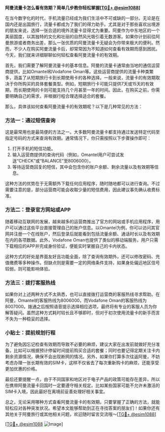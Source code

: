 **阿曼流量卡怎么看有效期？简单几步教你轻松掌握[[TG💪+ @esim1088](https://t.me/s/esim1088)]**

在当今数字化的时代，手机流量已经成为我们生活中不可或缺的一部分。无论是在国内还是出国旅行，流量卡都成为了我们的得力助手。尤其是对于那些喜欢出境游的朋友来说，选择一张合适的境外流量卡显得尤为重要。阿曼作为中东地区的一个美丽国度，以其独特的文化和壮丽的自然风光吸引着无数游客。如果你计划前往阿曼旅游或者商务出差，那么一张优质的阿曼流量卡无疑会为你带来极大的便利。然而，不少人在购买阿曼流量卡后，却常常因为不知道如何查看有效期而感到困扰。今天，我们就来详细聊聊如何轻松查看阿曼流量卡的有效期。

首先，我们需要了解阿曼流量卡的基本信息。阿曼的流量卡通常由当地的通信运营商提供，比如Omantel和Vodafone Oman等。这些运营商提供的流量卡种类繁多，涵盖了从短期旅行卡到长期使用卡的各种选择。一般来说，流量卡的有效期取决于你所购买的具体套餐类型。例如，短期旅行卡可能只提供7天或15天的有效期，而长期使用的卡则可能支持几个月甚至一年的时间。因此，在购买之前，你需要明确自己的需求，并根据行程合理选择适合的套餐。

那么，具体该如何查看阿曼流量卡的有效期呢？以下是几种常见的方法：

### 方法一：通过短信查询

这是最常用也是最简便的方法之一。大多数阿曼流量卡都支持通过发送特定代码至指定号码的方式来查询有效期。通常情况下，你只需按照以下步骤操作即可：

1. 打开手机的短信功能。
2. 输入运营商提供的查询代码（例如，Omantel用户可尝试发送“CHECK”或“BALANCE”至8006000）。
3. 等待运营商回复的短信，其中会包含你的账户余额、剩余流量以及有效期等信息。

这种方法的优势在于无需额外下载任何应用程序，随时随地都可以进行查询。不过需要注意的是，部分运营商可能会收取少量的短信费用，因此建议事先确认收费标准。

### 方法二：登录官方网站或APP

随着移动互联网的发展，越来越多的运营商推出了官方的网站或手机应用程序，用户可以通过这些平台直接管理自己的账户信息。以Omantel为例，你可以访问其官网并注册一个在线账户，然后登录后就能看到包括流量余额、通话时长以及有效期在内的各项数据。此外，Vodafone Oman也提供了类似的移动端服务，用户只需下载相应的APP并完成身份验证，便能实时掌握自己的卡内状态。

这种方式的好处是界面友好且功能全面，除了查询有效期外，还可以修改密码、充值缴费等多种操作。但缺点则是需要一定的网络条件支持，如果身处偏远地区信号较弱，则可能影响体验。

### 方法三：拨打客服热线

如果你对上述两种方式不太熟悉，也可以直接拨打运营商的客服热线寻求帮助。在阿曼，Omantel的客服热线为8006000，而Vodafone Oman的客服热线为8007000。拨通之后按照语音提示选择相应选项，最终将有专业的客服人员为你解答疑问。虽然这种方式耗时较长且不够即时，但对于初次使用流量卡的新手而言不失为一种稳妥的选择。

### 小贴士：提前规划行程

为了避免因忘记检查有效期而导致不必要的麻烦，建议大家在出发前就做好充分准备。比如可以根据预计停留时间提前购买合适的套餐；同时也要记得定期关注卡内剩余资源情况，确保不会出现断网的情况。另外，如果你打算多次往返阿曼，不妨考虑办理一张长期有效的SIM卡，这样不仅省去了每次重新购卡的麻烦，还能享受更加优惠的价格。

最后还要提醒一点，由于不同国家和地区对于电子产品的政策可能存在差异，所以在携带阿曼流量卡回国时一定要遵守相关规定。比如某些国家可能不允许未激活的SIM卡入境，因此最好在离境前妥善处理好相关事宜。

总之，无论采用哪种方式查看阿曼流量卡的有效期，只要掌握了正确的方法，就能轻松应对各种突发状况。希望本文能够帮助到正在寻找答案的朋友们！如果你还有其他关于阿曼旅行或其他相关问题，欢迎随时留言交流哦～[[TG💪+ @esim1088](https://t.me/s/esim1088)]

[[TG💪+ @esim1088](https://t.me/s/esim1088) ![Image](https://i.postimg.cc/4NQfJmqS/Snipaste-2025-05-13-00-14-12.png)]